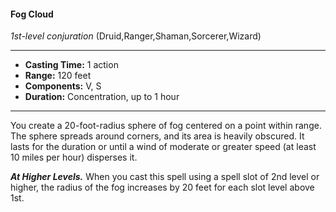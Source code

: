 #### Fog Cloud
*1st-level conjuration* (Druid,Ranger,Shaman,Sorcerer,Wizard)
___
- **Casting Time:** 1 action
- **Range:** 120 feet
- **Components:** V, S
- **Duration:** Concentration, up to 1 hour
---
You create a 20-foot-radius sphere of fog centered on a point within range. The sphere spreads around corners, and its area is heavily obscured. It lasts for the duration or until a wind of moderate or greater speed (at least 10 miles per hour) disperses it.

***At Higher Levels.*** When you cast this spell using a spell slot of 2nd level or higher, the radius of the fog increases by 20 feet for each slot level above 1st.